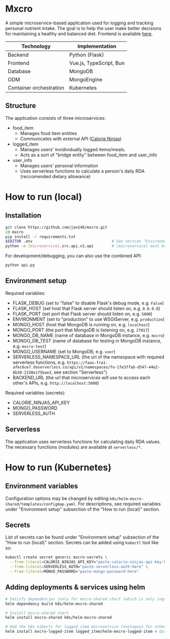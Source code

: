 # Mxcro
A simple microservice-based application used for logging and tracking personal nutrient intake.
The goal is to help the user make better decisions for maintaining a healthy and balanced diet.
Frontend is available [here](https://github.com/jan146/mxcro-frontend).

| Technology    | Implementation |
| ------------- | -------------- |
| Backend | Python (Flask) |
| Frontend | Vue.js, TypeScript, Bun |
| Database | MongoDB |
| ODM | MongoEngine |
| Container orchestration | Kubernetes |

## Structure

The application consists of three microservices:
- food_item
  - Manages food item entities
  - Communicates with external API ([Calorie Ninjas](https://calorieninjas.com/api))
- logged_item
  - Manages users' invidividually logged items/meals.
  - Acts as a sort of "bridge entity" between food_item and user_info
- user_info
  - Manages users' personal information
  - Uses serverless functions to calculate a person's daily RDA (reccomended dietary allowance)

# How to run (local)

## Installation
```sh
git clone https://github.com/jan146/mxcro.git
cd mxcro
pip install -r requirements.txt
$EDITOR .env                                   # See section "Environment setup"
python -m [microservice].src.api.v1.api        # [microservice] must be one of the three microservices
```
For development/debugging, you can also use the combined API:
```sh
python api.py
```

## Environment setup

Required variables:
- FLASK_DEBUG (set to "false" to disable Flask's debug mode, e.g. `False`)
- FLASK_HOST (set host that Flask server should listen on, e.g. `0.0.0.0`)
- FLASK_PORT (set port that Flask server should listen on, e.g. `5000`)
- ENVIRONMENT (set to "production" to use WSGIServer, e.g. `production`)
- MONGO_HOST (host that MongoDB is running on, e.g. `localhost`)
- MONGO_PORT (the port that MongoDB is listening on, e.g. `27017`)
- MONGO_DB_NAME (name of database in MongoDB instance, e.g. `mxcro`)
- MONGO_DB_TEST (name of database for testing in MongoDB instance, e.g. `mxcro-text`)
- MONGO_USERNAME (set to MongoDB, e.g. `user`)
- SERVERLESS_NAMESPACE_URL (the url of the namespace with required serverless functions, e.g. `https://faas-fra1-afec6ce7.doserverless.co/api/v1/namespaces/fn-1fe3ffab-d547-44e2-8b38-2158e175bae3`, see section "Serverless")
- BACKEND_URL (the url that microservices will use to access each other's APIs, e.g. `http://localhost:5000`)

Required variables (secrets):
- CALORIE_NINJAS_API_KEY
- MONGO_PASSWORD
- SERVERLESS_AUTH

## Serverless
The application uses serverless functions for calculating daily RDA values.
The necessary functions (modules) are available at `serverless/*`.

# How to run (Kubernetes)

## Environment variables
Configuration options may be changed by editing `k8s/helm-mxcro-shared/templates/configmap.yaml`.
For descriptions, see required variables under "Environment setup" subsection of the "How to run (local)" section.

## Secrets
List of secrets can be found under "Environment setup" subsection of the "How to run (local)" section.
Secrets can be added using `kubectl` tool like so:
```sh
kubectl create secret generic mxcro-secrets \
  --from-literal=CALORIE_NINJAS_API_KEY="paste-calorie-ninjas-api-key-here" \
  --from-literal=SERVERLESS_AUTH="paste-serverless-auth-here" \
  --from-literal=MONGO_PASSWORD="paste-mongo-password-here"
```

## Adding deployments & services using helm
```sh
# Satisfy dependencies (only for mxcro-shared chart (which is only ingress-nginx))
helm dependency build k8s/helm-mxcro-shared

# Install mxcro-shared chart
helm install mxcro-shared k8s/helm-mxcro-shared

# Add the k8s ojbects for logged_item microservice (analogous for other microservices)
helm install mxcro-logged-item logged_item/helm-mxcro-logged-item # Optionally add -f logged_item/helm-mxcro-logged-item/values.production.yaml
```
